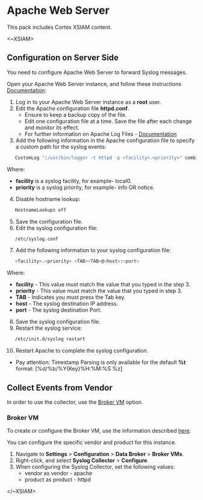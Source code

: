 # Apache Web Server

This pack includes Cortex XSIAM content. 

<~XSIAM>

## Configuration on Server Side

You need to configure Apache Web Server to forward Syslog messages.

Open your Apache Web Server instance, and follow these instructions [Documentation](https://docs.trellix.com/bundle/xdr_dscg/page/UUID-4540547f-28c4-0553-846e-544fbc02530f.html):

1. Log in to your Apache Web Server instance as a **root** user.
2. Edit the Apache configuration file **httpd.conf**.
   * Ensure to keep a backup copy of the file.
   * Edit one configuration file at a time. Save the file after each change and monitor its effect.
   * For further information on Apache Log Files - [Documentation](https://httpd.apache.org/docs/2.4/logs.html#page-header) 
3. Add the following information in the Apache configuration file to specify a custom path for the syslog events:

```bash 
   CustomLog "|/usr/bin/logger -t httpd -p <facility>.<priority>" combined 
```

   Where:

* **facility** is a syslog facility, for example- local0.
* **priority** is a syslog priority, for example- info OR notice.

4. Disable hostname lookup:

```bash 
   HostnameLookups off
``` 

5. Save the configuration file.
6. Edit the syslog configuration file:

```bash 
   /etc/syslog.conf
```    

7. Add the following information to your syslog configuration file:

```bash 
   <facility>.<priority> <TAB><TAB>@<host>:<port>
```

   Where:

* **facility** - This value must match the value that you typed in the step 3.
* **priority** - This value must match the value that you typed in step 3.
* **TAB** - Indicates you must press the Tab key.
* **host** - The syslog destination IP address.
* **port** - The syslog destination Port.

8. Save the syslog configuration file.
9. Restart the syslog service:

```bash 
   /etc/init.d/syslog restart
```

10. Restart Apache to complete the syslog configuration.

* Pay attention: Timestamp Parsing is only available for the default **%t** format: \[%d/%b/%Y{Key}%H:%M:%S %z\]

## Collect Events from Vendor

In order to use the collector, use the [Broker VM](#broker-vm) option.

### Broker VM

To create or configure the Broker VM, use the information described [here](https://docs-cortex.paloaltonetworks.com/r/Cortex-XDR/Cortex-XDR-Pro-Administrator-Guide/Configure-the-Broker-VM).

You can configure the specific vendor and product for this instance.


1. Navigate to **Settings** > **Configuration** > **Data Broker** > **Broker VMs**. 
2. Right-click, and select **Syslog Collector** > **Configure**.
3. When configuring the Syslog Collector, set the following values:
   * vendor as vendor - apache
   * product as product - httpd

</~XSIAM>
